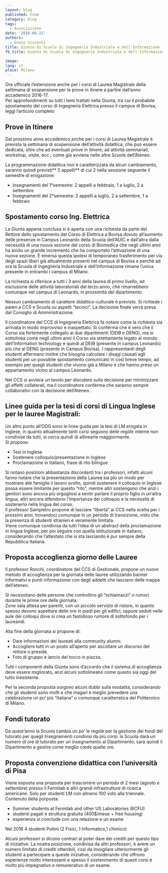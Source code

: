 ```yaml
---
layout: blog
published: true
category: blog
tags:
  - Associazione
date: '2016-06-22'
authors:
  - Ennio Visconti
title: Giunta di Scuola di Ingegneria Industriale e dell'Informazione
fb_title: Giunta di Scuola di Ingegneria Industriale e dell'Informazione

image: 
lang: it
place: Milano
---
```


Ora ufficiale l’estensione anche per i corsi di Laurea Magistrale della settimana di sospensione per le prove in itinere a partire dall’anno accademico 2016-17.  
Per approfondimenti su tutti i temi trattati nella Giunta, tra cui il probabile spostamento del corso di Ingegneria Elettrica presso il campus di Bovisa, leggi l’articolo completo

Prove in Itinere
----------------

Dal prossimo anno accademico anche per i corsi di Laurea Magistrale è prevista la settimana di sospensione dell’attività didattica, che può essere dedicata, oltre che ad eventuali prove in itinere, ad attività seminariali, workshop, visite, ecc., come già avviene nelle altre Scuole dell’Ateneo.

La programmazione didattica non è caratterizzata da alcun cambiamento, saranno quindi previsti** 5 appelli** di cui 2 nella sessione seguente il semestre di erogazione:

*   Insegnamenti del 1°semestre: 2 appelli a febbraio, 1 a luglio, 2 a settembre
*   Insegnamenti del 2°semestre: 2 appelli a luglio, 2 a settembre, 1 a febbraio

Spostamento corso Ing. Elettrica
--------------------------------

La Giunta appena conclusa si è aperta con una richiesta da parte del Rettore dello spostamento del Corso di Elettrica a Bovisa dovuto all’aumento delle presenze in Campus Leonardo della Scuola dell’AUIC e dall’altra dalla necessità di una nuova sezione del corso di Biomedica che negli ultimi anni ha avuto un grande incremento che ha comportato l’attivazione di una nuova sezione. È emersa questa ipotesi di temporaneo trasferimento per via degli spazi liberi già attualmente presenti nel campus di Bovisa e perché ad ora la Scuola di Ingegneria Industriale e dell’Informazione rimane l’unica presente in entrambi i campus di Milano.

La richiesta si riferisce a tutti i 3 anni della laurea di primo livello, ad esclusione delle attività laboratoriali del terzo anno, che rimarrebbero comunque nel campus di Leonardo, in prossimità del dipartimento.

Nessun cambiamento di carattere didattico-culturale è previsto. Si richiede i pareri a CCS e Scuola su aspetti “tecnici”. La decisione finale verrà presa dal Consiglio di Amministrazione.

Il coordinatore del CCS di Ingegneria Elettrica fa notare come la richiesta sia arrivata in modo improvviso e inaspettato. Si conferma che è vero che il Corso sia fortemente collegato ai due dipartimenti (DEIB e DENG), ma si sottolinea come negli ultimi anni il Corso sia strettamente legato al mondo dell’Information technology e quindi al DEIB (presente in campus Leonardo) più che al DENG (presente in Campus Bovisa). I rappresentanti degli studenti affermano inoltre che bisogna calcolare i disagi causati agli studenti per un possibile spostamento comunicato in così breve tempo, ad esempio per quegli studenti che vivono già a Milano e che hanno preso un appartamento vicino al campus Leonardo.

Nel CCS si avvierà un tavolo per discutere sulla decisione per minimizzare gli effetti collaterali, ma il coordinatore conferma che saranno sempre collaborativi con la decisione dell’Ateneo.

Linee guida per la tesi di corsi di Lingua Inglese per le lauree Magistrali:
----------------------------------------------------------------------------

Un altro punto all’ODG sono le linee guida per la tesi di LM erogata in Inglese, in quanto attualmente tanti corsi seguono delle regole interne non condivise da tutti, si cerca quindi di allinearle maggiormente.  
Si propone:

*   Tesi in Inglese
*   Sostenere colloquio/presentazione in Inglese
*   Proclamazione in Italiano, frase di rito bilingue

Si notano posizioni abbastanza discordanti tra i professori, infatti alcuni fanno notare che la presentazione della Laurea sia più un modo per mostrare alle famiglie il lavoro svolto, quindi sostenere il colloquio in Inglese possa essere limitante per questo “rito”, mentre altri sostengono che anzi i genitori sono ancora più orgogliosi a sentir parlare il proprio figlio in un’altra lingua, altri ancora difendono l’importanza del colloquio e la necessità di sostenerlo nella lingua del corso.  
Il professor Sampietro propone di lasciare “libertà” ai CCS nella scelta per i prossimi anni, trovandoci comunque in un periodo di transizione, visto che la presenza di studenti stranieri è veramente limitata.  
Viene comunque condivisa da tutti l’idea di un abstract della proclamazione in lingua Inglese, per poi seguire con quella istituzionale in italiano, considerando che l’attestato che si sta lasciando è pur sempre della Repubblica Italiana.

Proposta accoglienza giorno delle Lauree
----------------------------------------

Il professor Ronchi, coordinatore del CCS di Gestionale, propone un nuovo metodo di accoglienza per la giornata delle lauree utilizzando banner informativi e punti informazione con degli addetti che lasciano delle mappe dell’ateneo.

Si necessitano delle persone che controllino gli “schiamazzi” o rumori durante le prime ore della giornata.  
Zone sala attesa per parenti, con un piccolo servizio di ristoro, in quanto spesso devono aspettare delle ore in piedi per gli edifici, oppure seduti nelle aule dei colloqui dove si crea un fastidioso rumore di sottofondo per i laureandi.

Alla fine della giornata si propone di:

*   Dare informazioni dei laureati alla community alumni.
*   Accogliere tutti in un posto all’aperto per ascoltare un discorso del rettore o preside.
*   Foto di gruppo e lancio del tocco in piazza.

Tutti i componenti della Giunta sono d’accordo che il sistema di accoglienza deve essere migliorato, anzi alcuni sottolineano come questo sia oggi del tutto inesistente.

Per la seconda proposta sorgono alcuni dubbi sulla modalità, considerando che gli studenti sono molti e che magari è meglio prevedere una celebrazione un po’ più “italiana” o comunque caratteristica del Politecnico di Milano.

Fondi tutorato
--------------

Da quest’anno la Scuola cambia un po’ le regole per la gestione dei fondi del tutorato per quegli Insegnamenti condivisi da più corsi: la Scuola darà un numero di ore di tutorato per un insegnamento al Dipartimento, sarà quindi il Dipartimento a gestire come meglio crede quelle ore.

Proposta convenzione didattica con l’università di Pisa
-------------------------------------------------------

Viene esposta una proposta per trascorrere un periodo di 2 mesi (agosto e settembre) presso il Fermilab e altri grandi infrastrutture di ricerca americane. Solo per studenti LM con almeno 100 voto alla triennale. Contenuto della porposta:

*   Summer students at Fermilab and other US Laboratories (6CFU)
*   studenti pagati e struttura gratuita (400$/mese + free housing)
*   esperienza si conclude con una relazione e un esame

Nel 2016 4 studenti Polimi (2 Fisici, 1 Informatico,1 chimico)

Alcuni professori si dicono contrari al poter dare dei crediti per questo tipo di iniziative. La nostra posizione, condivisa da altri professori, è avere un numero limitato di crediti ottenibili, così da invogliare ulteriormente gli studenti a partecipare a queste iniziative, considerando che offrono esperienze molto interessanti e spesso il sostenimento di questi corsi è molto più impegnativo e remunerativo di un esame.
